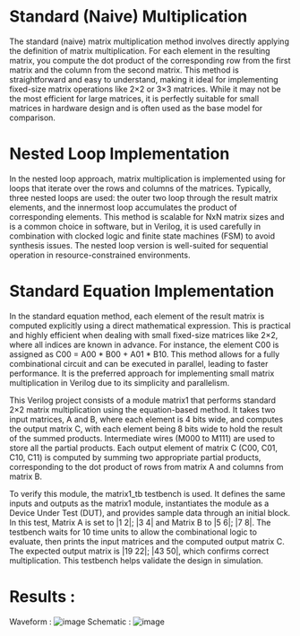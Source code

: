 # Standard (Naive) Multiplication
The standard (naive) matrix multiplication method involves directly applying the definition of matrix multiplication. For each element in the resulting matrix, you compute the dot product of the corresponding row from the first matrix and the column from the second matrix. This method is straightforward and easy to understand, making it ideal for implementing fixed-size matrix operations like 2×2 or 3×3 matrices. While it may not be the most efficient for large matrices, it is perfectly suitable for small matrices in hardware design and is often used as the base model for comparison.

# Nested Loop Implementation 
In the nested loop approach, matrix multiplication is implemented using for loops that iterate over the rows and columns of the matrices. Typically, three nested loops are used: the outer two loop through the result matrix elements, and the innermost loop accumulates the product of corresponding elements. This method is scalable for NxN matrix sizes and is a common choice in software, but in Verilog, it is used carefully in combination with clocked logic and finite state machines (FSM) to avoid synthesis issues. The nested loop version is well-suited for sequential operation in resource-constrained environments.

# Standard Equation Implementation 
In the standard equation method, each element of the result matrix is computed explicitly using a direct mathematical expression. This is practical and highly efficient when dealing with small fixed-size matrices like 2×2, where all indices are known in advance. For instance, the element C00 is assigned as C00 = A00 * B00 + A01 * B10. This method allows for a fully combinational circuit and can be executed in parallel, leading to faster performance. It is the preferred approach for implementing small matrix multiplication in Verilog due to its simplicity and parallelism.

This Verilog project consists of a module matrix1 that performs standard 2×2 matrix multiplication using the equation-based method. It takes two input matrices, A and B, where each element is 4 bits wide, and computes the output matrix C, with each element being 8 bits wide to hold the result of the summed products. Intermediate wires (M000 to M111) are used to store all the partial products. Each output element of matrix C (C00, C01, C10, C11) is computed by summing two appropriate partial products, corresponding to the dot product of rows from matrix A and columns from matrix B.

To verify this module, the matrix1_tb testbench is used. It defines the same inputs and outputs as the matrix1 module, instantiates the module as a Device Under Test (DUT), and provides sample data through an initial block. In this test, Matrix A is set to |1 2|; |3 4| and Matrix B to |5 6|; |7 8|. The testbench waits for 10 time units to allow the combinational logic to evaluate, then prints the input matrices and the computed output matrix C. The expected output matrix is |19 22|; |43 50|, which confirms correct multiplication. This testbench helps validate the design in simulation.

# Results :
Waveform :
![image](https://github.com/user-attachments/assets/73b52763-6a85-4979-8d04-17f534fc6f61)
Schematic :
![image](https://github.com/user-attachments/assets/3feb6ffb-a9e6-4499-b7e2-b69d165de197)
